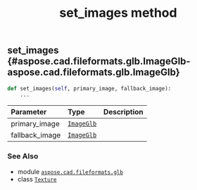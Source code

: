 ﻿---
title: set_images method
second_title: Aspose.CAD for Python via .NET API References
description: 
type: docs
weight: 40
url: /python-net/aspose.cad.fileformats.glb/texture/set_images/
is_root: false
---

## set_images {#aspose.cad.fileformats.glb.ImageGlb-aspose.cad.fileformats.glb.ImageGlb}





```python
def set_images(self, primary_image, fallback_image):
    ...
```


| Parameter | Type | Description |
| :- | :- | :- |
| primary_image | [`ImageGlb`](/cad/python-net/aspose.cad.fileformats.glb/imageglb) |  |
| fallback_image | [`ImageGlb`](/cad/python-net/aspose.cad.fileformats.glb/imageglb) |  |



### See Also
* module [`aspose.cad.fileformats.glb`](../../)
* class [`Texture`](/cad/python-net/aspose.cad.fileformats.glb/texture)
